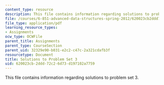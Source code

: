 ```yaml
---
content_type: resource
description: This file contains information regarding solutions to problem set 3.
file: /courses/6-851-advanced-data-structures-spring-2012/620023cb2ddd72c26d73d197102a7759_MIT6_851S12_ps3sol.pdf
file_type: application/pdf
learning_resource_types:
- Assignments
ocw_type: OCWFile
parent_title: Assignments
parent_type: CourseSection
parent_uid: 32329e90-b031-e2c2-c47c-2a321cdafb3f
resourcetype: Document
title: Solutions to Problem Set 3
uid: 620023cb-2ddd-72c2-6d73-d197102a7759
---
```

This file contains information regarding solutions to problem set 3.

